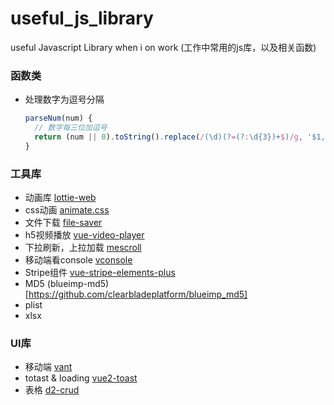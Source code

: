 # useful_js_library
useful Javascript Library when i on work (工作中常用的js库，以及相关函数)

### 函数类

+ 处理数字为逗号分隔

  ```javascript
  parseNum(num) {
    // 数字每三位加逗号
    return (num || 0).toString().replace(/(\d)(?=(?:\d{3})+$)/g, '$1,')
  }
  ```

  

### 工具库

+ 动画库  [lottie-web](https://github.com/airbnb/lottie-web)
+ css动画   [animate.css](https://github.com/daneden/animate.css)
+ 文件下载  [file-saver](https://github.com/eligrey/FileSaver.js)
+ h5视频播放   [vue-video-player](https://github.com/surmon-china/vue-video-player)
+ 下拉刷新，上拉加载 [mescroll](https://github.com/mescroll/mescroll)
+ 移动端看console [vconsole](https://github.com/Tencent/vConsole)
+ Stripe组件 [vue-stripe-elements-plus](https://github.com/fromAtoB/vue-stripe-elements)
+ MD5 (blueimp-md5)[https://github.com/clearbladeplatform/blueimp_md5]
+ plist
+ xlsx

### UI库

+ 移动端 [vant](https://github.com/youzan/vant)
+ totast & loading [vue2-toast](https://github.com/lin-xin/vue-toast)
+ 表格 [d2-crud](https://github.com/d2-projects/d2-crud)
